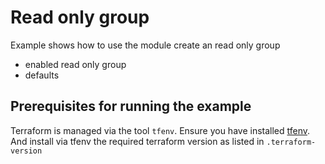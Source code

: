 # Read only group
Example shows how to use the module create an read only group
- enabled read only group
- defaults

## Prerequisites for running the example
Terraform is managed via the tool `tfenv`. Ensure you have installed [tfenv](https://github.com/kamatama41/tfenv). And install via tfenv the required terraform version as listed in `.terraform-version`
